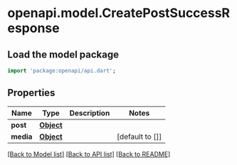 # openapi.model.CreatePostSuccessResponse

## Load the model package
```dart
import 'package:openapi/api.dart';
```

## Properties
Name | Type | Description | Notes
------------ | ------------- | ------------- | -------------
**post** | [**Object**](.md) |  | 
**media** | [**Object**](.md) |  | [default to []]

[[Back to Model list]](../README.md#documentation-for-models) [[Back to API list]](../README.md#documentation-for-api-endpoints) [[Back to README]](../README.md)


